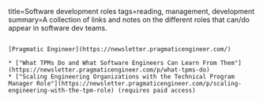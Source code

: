 title=Software development roles
tags=reading, management, development
summary=A collection of links and notes on the different roles that can/do appear in software dev teams.
~~~~~~

[Pragmatic Engineer](https://newsletter.pragmaticengineer.com/)

* ["What TPMs Do and What Software Engineers Can Learn From Them"](https://newsletter.pragmaticengineer.com/p/what-tpms-do)
* ["Scaling Engineering Organizations with the Technical Program Manager Role"](https://newsletter.pragmaticengineer.com/p/scaling-engineering-with-the-tpm-role) (requires paid access)

